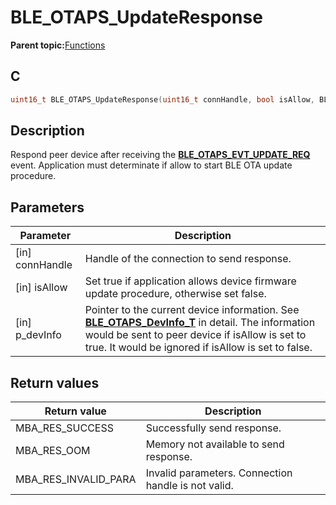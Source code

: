 # BLE\_OTAPS\_UpdateResponse

**Parent topic:**[Functions](GUID-89C0CBCA-C8FA-4A2B-92BC-EFCC5F62F3F4.md)

## C

```c
uint16_t BLE_OTAPS_UpdateResponse(uint16_t connHandle, bool isAllow, BLE_OTAPS_DevInfo_T * p_devInfo);
```

## Description

Respond peer device after receiving the **[BLE\_OTAPS\_EVT\_UPDATE\_REQ](GUID-63B996F4-CEC1-4B2A-BDE5-37090FBFA514.md)** event. Application must determinate if allow to start BLE OTA update procedure.

## Parameters

|Parameter|Description|
|---------|-----------|
|\[in\] connHandle|Handle of the connection to send response.|
|\[in\] isAllow|Set true if application allows device firmware update procedure, otherwise set false.|
|\[in\] p\_devInfo|Pointer to the current device information. See **[BLE\_OTAPS\_DevInfo\_T](GUID-E4D21632-5244-477D-8043-8DB074760250.md)** in detail. The information would be sent to peer device if isAllow is set to true. It would be ignored if isAllow is set to false.|

## Return values

|Return value|Description|
|------------|-----------|
|MBA\_RES\_SUCCESS|Successfully send response.|
|MBA\_RES\_OOM|Memory not available to send response.|
|MBA\_RES\_INVALID\_PARA|Invalid parameters. Connection handle is not valid.|

